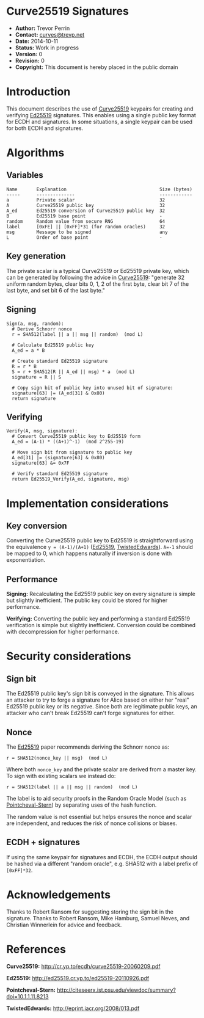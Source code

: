 
Curve25519 Signatures
=======================

 * **Author:** Trevor Perrin
 * **Contact:** curves@trevp.net
 * **Date:** 2014-10-11
 * **Status:** Work in progress
 * **Version:** 0
 * **Revision:** 0
 * **Copyright:** This document is hereby placed in the public domain

Introduction
=

This document describes the use of [Curve25519][] keypairs for
creating and verifying [Ed25519][] signatures.  This enables using a
single public key format for ECDH and signatures.  In some situations,
a single keypair can be used for both ECDH and signatures.

Algorithms
=


Variables
-

    Name       Explanation                                  Size (bytes)
    -----      --------------                               ------------
    a          Private scalar                               32
    A          Curve25519 public key                        32
    A_ed       Ed25519 conversion of Curve25519 public key  32
    B          Ed25519 base point                           -
    random     Random value from secure RNG                 64
    label      [0xFE] || [0xFF]*31 (for random oracles)     32
    msg        Message to be signed                         any
    L          Order of base point                          -

Key generation
-
The private scalar is a typical Curve25519 or Ed25519 private key,
which can be generated by following the advice in [Curve25519](#Curve25519):
"generate 32 uniform random bytes, clear bits 0, 1, 2 of the first
byte, clear bit 7 of the last byte, and set bit 6 of the last byte."

Signing
-

    Sign(a, msg, random):
      # Derive Schnorr nonce
      r = SHA512(label || a || msg || random)  (mod L)
 
      # Calculate Ed25519 public key
      A_ed = a * B

      # Create standard Ed25519 signature
      R = r * B
      S = r + SHA512(R || A_ed || msg) * a  (mod L)
      signature = R || S

      # Copy sign bit of public key into unused bit of signature:
      signature[63] |= (A_ed[31] & 0x80)
      return signature

Verifying
-

    Verify(A, msg, signature):
      # Convert Curve25519 public key to Ed25519 form
      A_ed = (A-1) * ((A+1)^-1)  (mod 2^255-19)

      # Move sign bit from signature to public key
      A_ed[31] |= (signature[63] & 0x80)
      signature[63] &= 0x7F

      # Verify standard Ed25519 signature
      return Ed25519_Verify(A_ed, signature, msg)


Implementation considerations
=

Key conversion
-
Converting the Curve25519 public key to Ed25519 is straightforward
using the equivalence `y = (A-1)/(A+1)` ([Ed25519](#Ed25519),
[TwistedEdwards][]).  `A=-1` should be mapped to 0, which happens
naturally if inversion is done with exponentiation.

Performance
-
**Signing:** Recalculating the Ed25519 public key on every signature
is simple but slightly inefficient. The public key could be stored for
higher performance.

**Verifying:** Converting the public key and performing a standard
Ed25519 verification is simple but slightly
inefficient.  Conversion could be combined with decompression for
higher performance.

Security considerations
=

Sign bit
-
The Ed25519 public key's sign bit is conveyed in the signature.  This
allows an attacker to try to forge a signature for Alice based on
either her "real" Ed25519 public key or its negative.  Since both are
legitimate public keys, an attacker who can't break Ed25519 can't
forge signatures for either.

Nonce
-
The [Ed25519][] paper recommends deriving the Schnorr nonce as:

    r = SHA512(nonce_key || msg)  (mod L)

Where both `nonce_key` and the private scalar are derived from a
master key.  To sign with existing scalars we instead do:

    r = SHA512(label || a || msg || random)  (mod L)

The label is to aid security proofs in the Random Oracle Model (such
as [Pointcheval-Stern][]) by separating uses of the hash function.

The random value is not essential but helps ensures the nonce and
scalar are independent, and reduces the risk of nonce collisions or
biases.

ECDH + signatures
-
If using the same keypair for signatures and ECDH, the ECDH output
should be hashed via a different "random oracle", e.g. SHA512 with a
label prefix of `[0xFF]*32`.

Acknowledgements
=
Thanks to Robert Ransom for suggesting storing the sign bit in the
signature.  Thanks to Robert Ransom, Mike Hamburg, Samuel Neves, and Christian
Winnerlein for advice and feedback.

References
=
[Curve25519]: #Curve25519
<a name="Curve25519">**Curve25519:**</a>
<http://cr.yp.to/ecdh/curve25519-20060209.pdf>

[Ed25519]: #Ed25519
<a name="Ed25519">**Ed25519:**</a> <http://ed25519.cr.yp.to/ed25519-20110926.pdf>

[Pointcheval-Stern]: #Pointcheval-Stern
<a name="Pointcheval-Stern">**Pointcheval-Stern:**</a>
<http://citeseerx.ist.psu.edu/viewdoc/summary?doi=10.1.1.11.8213>

[TwistedEdwards]: #TwistedEdwards
<a name="TwistedEdwards">**TwistedEdwards:**</a>
<http://eprint.iacr.org/2008/013.pdf>
